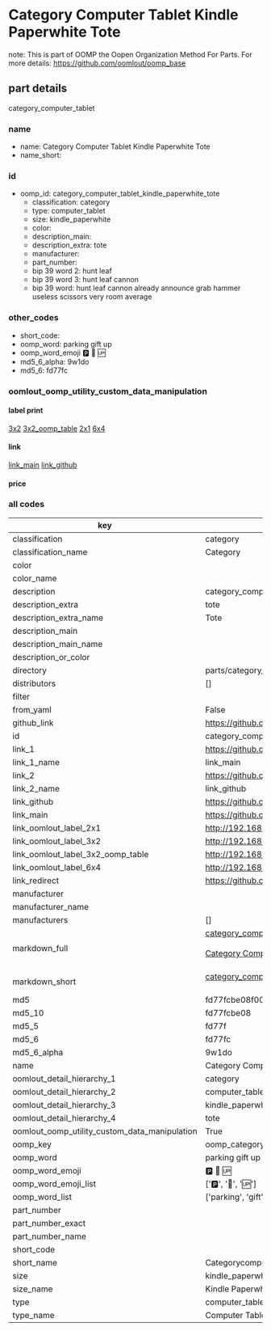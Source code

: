 # Category Computer Tablet Kindle Paperwhite Tote  

note: This is part of OOMP the Oopen Organization Method For Parts. For more details: https://github.com/oomlout/oomp_base

##  part details
  



category_computer_tablet



### name
* name: Category Computer Tablet Kindle Paperwhite Tote
* name_short: 
### id
* oomp_id: category_computer_tablet_kindle_paperwhite_tote
  * classification: category
  * type: computer_tablet
  * size: kindle_paperwhite
  * color: 
  * description_main: 
  * description_extra: tote
  * manufacturer: 
  * part_number: 
  * bip 39 word 2: hunt leaf
  * bip 39 word 3: hunt leaf cannon
  * bip 39 word: hunt leaf cannon already announce grab hammer useless scissors very room average

### other_codes
* short_code: 
* oomp_word: parking gift up
* oomp_word_emoji :parking: :gift: :up:
* md5_6_alpha: 9w1do
* md5_6: fd77fc






### oomlout_oomp_utility_custom_data_manipulation
#### label print
[3x2](http://192.168.1.245:1112/?label=oomp%209w1do)
[3x2_oomp_table](http://192.168.1.108:1112/?label=oomp%209w1do)
[2x1](http://192.168.1.242:1112/?label=oomp%209w1do)
[6x4](http://192.168.1.55:1112/?label=oomp%209w1do)    

#### link

[link_main](https://github.com/oomlout/oomlout_oomp_version_1_messy/tree/main/parts/category_computer_tablet_kindle_paperwhite_tote) [link_github](https://github.com/oomlout/oomlout_oomp_version_1_messy/tree/main/parts/category_computer_tablet_kindle_paperwhite_tote)                             

#### price







### all codes 
| key | value |  
| --- | --- |  
| classification | category |  
| classification_name | Category |  
| color |  |  
| color_name |  |  
| description | category_computer_tablet |  
| description_extra | tote |  
| description_extra_name | Tote |  
| description_main |  |  
| description_main_name |  |  
| description_or_color |   |  
| directory | parts/category_computer_tablet_kindle_paperwhite_tote |  
| distributors | [] |  
| filter |  |  
| from_yaml | False |  
| github_link | https://github.com/oomlout/oomlout_oomp_part_src/tree/main/parts/category_computer_tablet_kindle_paperwhite_tote |  
| id | category_computer_tablet_kindle_paperwhite_tote |  
| link_1 | https://github.com/oomlout/oomlout_oomp_version_1_messy/tree/main/parts/category_computer_tablet_kindle_paperwhite_tote |  
| link_1_name | link_main |  
| link_2 | https://github.com/oomlout/oomlout_oomp_version_1_messy/tree/main/parts/category_computer_tablet_kindle_paperwhite_tote |  
| link_2_name | link_github |  
| link_github | https://github.com/oomlout/oomlout_oomp_version_1_messy/tree/main/parts/category_computer_tablet_kindle_paperwhite_tote |  
| link_main | https://github.com/oomlout/oomlout_oomp_version_1_messy/tree/main/parts/category_computer_tablet_kindle_paperwhite_tote |  
| link_oomlout_label_2x1 | http://192.168.1.242:1112/?label=oomp%209w1do |  
| link_oomlout_label_3x2 | http://192.168.1.245:1112/?label=oomp%209w1do |  
| link_oomlout_label_3x2_oomp_table | http://192.168.1.108:1112/?label=oomp%209w1do |  
| link_oomlout_label_6x4 | http://192.168.1.55:1112/?label=oomp%209w1do |  
| link_redirect | https://github.com/oomlout/oomlout_oomp_version_1_messy/tree/main/parts/category_computer_tablet_kindle_paperwhite_tote |  
| manufacturer |  |  
| manufacturer_name |  |  
| manufacturers | [] |  
| markdown_full | [category_computer_tablet_kindle_paperwhite_tote](none)<br>[](none)<br>[Category Computer Tablet Kindle Paperwhite Tote](none)<br><br> |  
| markdown_short | [category_computer_tablet_kindle_paperwhite_tote](none)<br><br> |  
| md5 | fd77fcbe08f00d119504a07242dfab7b |  
| md5_10 | fd77fcbe08 |  
| md5_5 | fd77f |  
| md5_6 | fd77fc |  
| md5_6_alpha | 9w1do |  
| name | Category Computer Tablet Kindle Paperwhite Tote |  
| oomlout_detail_hierarchy_1 | category |  
| oomlout_detail_hierarchy_2 | computer_tablet |  
| oomlout_detail_hierarchy_3 | kindle_paperwhite |  
| oomlout_detail_hierarchy_4 | tote |  
| oomlout_oomp_utility_custom_data_manipulation | True |  
| oomp_key | oomp_category_computer_tablet_kindle_paperwhite_tote |  
| oomp_word | parking gift up |  
| oomp_word_emoji | :parking: :gift: :up: |  
| oomp_word_emoji_list | [':parking:', ':gift:', ':up:'] |  
| oomp_word_list | ['parking', 'gift', 'up'] |  
| part_number |  |  
| part_number_exact |  |  
| part_number_name |  |  
| short_code |  |  
| short_name | Categorycomputertablet |  
| size | kindle_paperwhite |  
| size_name | Kindle Paperwhite |  
| type | computer_tablet |  
| type_name | Computer Tablet |  
